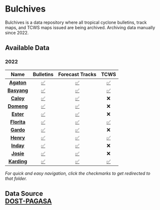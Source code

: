 # Bulchives
Bulchives is a data repository where all tropical cyclone bulletins, track maps, and TCWS maps issued are being archived. Archiving data manually since 2022.

## Available Data
### 2022
| **Name** | **Bulletins** | **Forecast Tracks** | **TCWS** |
|:--------:|:-------------:|:-------------------:|:--------:|
|  **[Agaton](/2022/Agaton)**  |       [✅](/2022/Agaton/Bulletins)       |          [✅](/2022/Agaton/Tracks)          |     [✅](/2022/Agaton/TCWS)    |
|  **[Basyang](/2022/Basyang)** |       [✅](/2022/Basyang/Bulletins)       |          [✅](/2022/Basyang/Tracks)          |     [✅](/2022/Agaton/TCWS)    |
|   **[Caloy](/2022/Caloy)**  |       [✅](/2022/Caloy/Bulletins)       |          [✅](/2022/Caloy/Tracks)          |     ❌    |
|  **[Domeng](/2022/Domeng)**  |       [✅](/2022/Domeng/Bulletins)       |          [✅](/2022/Domeng/Tracks)          |     ❌    |
|  **[Ester](/2022/Ester)**  |       [✅](/2022/Ester/Bulletins)       |          [✅](/2022/Ester/Tracks)          |     ❌    |
|  **[Florita](/2022/Florita)**  |       [✅](/2022/Florita/Bulletins)       |          [✅](/2022/Florita/Tracks)          |     [✅](/2022/Florita/TCWS)    |
|  **[Gardo](/2022/Gardo)**  |       [✅](/2022/Gardo/Bulletins)       |          [✅](/2022/Gardo/Tracks)          |     ❌    |
|  **[Henry](/2022/Henry)**  |       [✅](/2022/Henry/Bulletins)       |          [✅](/2022/Henry/Tracks)          |     [✅](/2022/Henry/TCWS)    |
|  **[Inday](/2022/Inday)**  |       [✅](/2022/Inday/Bulletins)       |          [✅](/2022/Inday/Tracks)          |     ❌    |
|  **[Josie](/2022/Josie)**  |       [✅](/2022/Josie/Bulletins)       |          [✅](/2022/Joie/Tracks)          |     ❌    |
|  **[Karding](/2022/Karding)**  |       [✅](/2022/Karding/Bulletins)       |          [✅](/2022/Karding/Tracks)          |     [✅](/2022/Karding/TCWS)    |

*For quick and easy navigation, click the checkmarks to get redirected to that folder.*

## Data Source<br>[DOST-PAGASA](https://www.pagasa.dost.gov.ph/)
